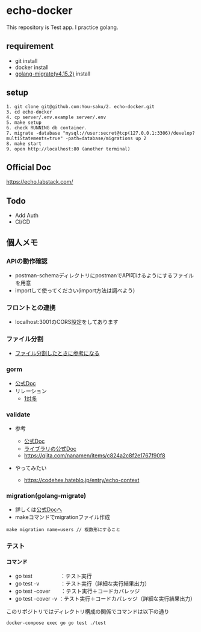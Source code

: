 # echo-docker

This repository is Test app. I practice golang.

## requirement
 * git install
 * docker install
 * [golang-migrate(v4.15.2)](https://github.com/golang-migrate/migrate) install


## setup
```
1. git clone git@github.com:You-saku/2. echo-docker.git
3. cd echo-docker
4. cp server/.env.example server/.env
5. make setup
6. check RUNNING db container.
7. migrate -database "mysql://user:secret@tcp(127.0.0.1:3306)/develop?multiStatements=true" -path=database/migrations up 2
8. make start
9. open http://localhost:80 (another terminal)
```

## Official Doc
https://echo.labstack.com/

## Todo
 - Add Auth
 - CI/CD

## 個人メモ

### APIの動作確認
 * postman-schemaディレクトリにpostmanでAPI叩けるようにするファイルを用意
 * importして使ってください(import方法は調べよう)

### フロントとの連携
 * localhost:3001のCORS設定をしてあります

### ファイル分割
 * [ファイル分割したときに参考になる](https://qiita.com/fetaro/items/31b02b940ce9ec579baf#%E3%83%A2%E3%82%B8%E3%83%A5%E3%83%BC%E3%83%AB%E3%83%A2%E3%83%BC%E3%83%89%E3%81%A7%E3%81%AE%E5%86%85%E9%83%A8%E3%83%91%E3%83%83%E3%82%B1%E3%83%BC%E3%82%B8%E3%81%AEimport)

### gorm
 * [公式Doc](https://gorm.io/ja_JP/docs/)
 * リレーション
    * [1対多](https://gorm.io/ja_JP/docs/has_many.html) 

### validate
 * 参考
   * [公式Doc](https://echo.labstack.com/guide/request/)
   * [ライブラリの公式Doc](https://github.com/go-playground/validator)
   * https://qiita.com/nanamen/items/c824a2c8f2e1767f90f8
   
 * やってみたい
   * https://codehex.hateblo.jp/entry/echo-context

### migration(golang-migrate)
 * 詳しくは[公式Docへ](https://github.com/golang-migrate/migrate)
 * makeコマンドでmigrationファイル作成
```例)
make migration name=users // 複数形にすること
```

### テスト
#### コマンド
  * go test　　　 　　：テスト実行
  * go test -v　　　　：テスト実行（詳細な実行結果出力）
  * go test -cover　　：テスト実行＋コードカバレッジ
  * go test -cover -v ：テスト実行＋コードカバレッジ（詳細な実行結果出力）

このリポジトリではディレクトリ構成の関係でコマンドは以下の通り
```
docker-compose exec go go test ./test
```
